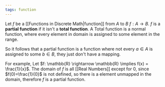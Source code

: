 ```yaml
---
tags: function
---
```

Let $f$ be a [[Functions in Discrete Math|function]] from $A$ to $B$ $f: A \rightarrow B$. $f$ is a **partial function** if it isn't a **total function**. A Total function is a normal function, where every element in domain is assigned to some element in the range.

So it follows that a partial function is a function where not every $a \in A$ is assigned to some $b \in B$, they just don't have a mapping.

For example, Let $f: \mathbb{R} \rightarrow \mathbb{R} \implies f(x) = \frac{1}{x}$.
The domain of $f$ is all [[Real Numbers]] except for $0$, since $f(0)=\frac{1}{0}$ is not defined, so there is a element unmapped in the domain, therefore $f$ is a partial function.